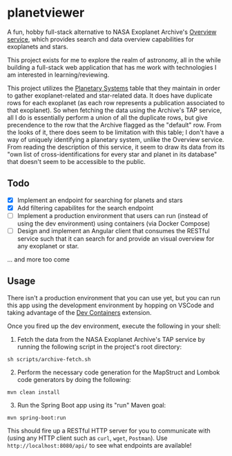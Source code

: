 # planetviewer

A fun, hobby full-stack alternative to NASA Exoplanet Archive's [Overview service](https://exoplanetarchive.ipac.caltech.edu/overview), which provides search and data overview capabilities for exoplanets and stars.

This project exists for me to explore the realm of astronomy, all in the while building a full-stack web application that has me work with technologies I am interested in learning/reviewing.

This project utilizes the [Planetary Systems](https://exoplanetarchive.ipac.caltech.edu/cgi-bin/TblView/nph-tblView?app=ExoTbls&config=PS) table that they maintain in order to gather exoplanet-related and star-related data.
It does have duplicate rows for each exoplanet (as each row represents a publication associated to that exoplanet). So when fetching the data using the Archive's TAP service, all I do is essentially perform a union of all
the duplicate rows, but give precendence to the row that the Archive flagged as the "default" row. From the looks of it, there does seem to be limitation with this table; I don't have a way of uniquely identifying a planetary system, unlike the Overview service. From reading the description of this service, it seem to draw its data from its "own list of cross-identifications for every star and planet in its database" that doesn't seem to be accessible to the public.

## Todo
- [x] Implement an endpoint for searching for planets and stars
- [x] Add filtering capabilites for the search endpoint
- [ ] Implement a production environment that users can run (instead of using the dev environment) using containers (via Docker Compose)
- [ ] Design and implement an Angular client that consumes the RESTful service such that it can search for and provide an visual overview for any exoplanet or star.

... and more too come

## Usage
There isn't a production environment that you can use yet, but you can run this app using the development environment by hopping on VSCode and taking advantage of the [Dev Containers](https://marketplace.visualstudio.com/items?itemName=ms-vscode-remote.remote-containers) extension.

Once you fired up the dev environment, execute the following in your shell:
1. Fetch the data from the NASA Exoplanet Archive's TAP service by running the following script in the project's root directory:

`sh scripts/archive-fetch.sh`

2. Perform the necessary code generation for the MapStruct and Lombok code generators by doing the following:

`mvn clean install`

3. Run the Spring Boot app using its "run" Maven goal:

`mvn spring-boot:run`

This should fire up a RESTful HTTP server for you to communicate with (using any HTTP client such as `curl`, `wget`, `Postman`). Use `http://localhost:8080/api/` to see what endpoints are available!

